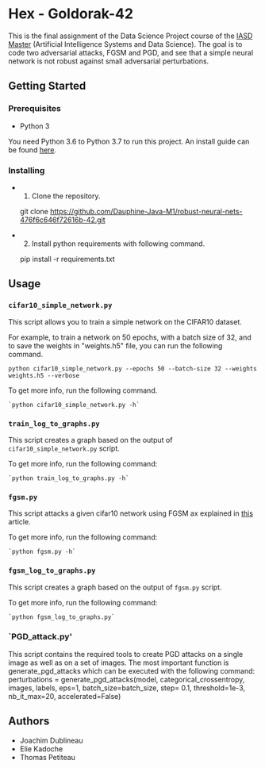 # Hex - Goldorak-42

This is the final assignment of the Data Science Project course of the [IASD Master](https://www.lamsade.dauphine.fr/wp/iasd/en/) (Artificial Intelligence Systems and Data Science). The goal is to code two adversarial attacks, FGSM and PGD, and see that a simple neural network is not robust against small adversarial perturbations.

## Getting Started

### Prerequisites

-   Python 3

You need Python 3.6 to Python 3.7 to run this project. An install guide can be found [here](https://wiki.python.org/moin/BeginnersGuide/Download).

### Installing

-   1) Clone the repository.

      git clone <https://github.com/Dauphine-Java-M1/robust-neural-nets-476f6c646f72616b-42.git>

-   2) Install python requirements with following command.

      pip install -r requirements.txt

## Usage

### `cifar10_simple_network.py`

This script allows you to train a simple network on the CIFAR10 dataset.

For example, to train a network on 50 epochs, with a batch size of 32, and to save the weights in "weights.h5" file, you can run the following command.

    python cifar10_simple_network.py --epochs 50 --batch-size 32 --weights weights.h5 --verbose

To get more info, run the following command.

    `python cifar10_simple_network.py -h`

### `train_log_to_graphs.py`

This script creates a graph based on the output of `cifar10_simple_network.py` script.

To get more info, run the following command:

    `python train_log_to_graphs.py -h`

### `fgsm.py`

This script attacks a given cifar10 network using FGSM ax explained in [this](https://arxiv.org/abs/1412.6572) article.

To get more info, run the following command:

    `python fgsm.py -h`

### `fgsm_log_to_graphs.py`

This script creates a graph based on the output of `fgsm.py` script.

To get more info, run the following command:

    `python fgsm_log_to_graphs.py`

### `PGD_attack.py'

This script contains the required tools to create PGD attacks on a single image as well as on a set of images.
The most important function is generate_pgd_attacks which can be executed with the following command:
perturbations = generate_pgd_attacks(model, categorical_crossentropy, 
                                     images, labels, eps=1, batch_size=batch_size, step= 0.1,
                                     threshold=1e-3, nb_it_max=20, accelerated=False)
## Authors

-   Joachim Dublineau
-   Elie Kadoche
-   Thomas Petiteau
